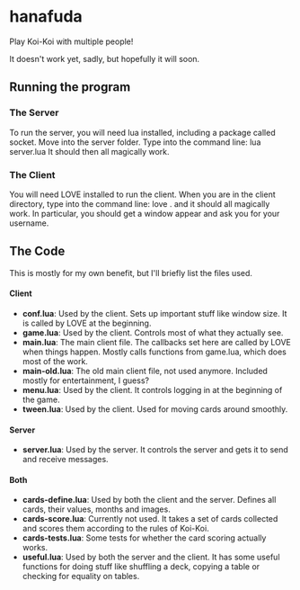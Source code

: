 # hanafuda
Play Koi-Koi with multiple people!

It doesn't work yet, sadly, but hopefully it will soon.

## Running the program

### The Server

To run the server, you will need lua installed, including a package called socket. Move into the server folder. Type into the command line: lua server.lua
It should then all magically work.

### The Client

You will need LOVE installed to run the client.
When you are in the client directory, type into the command line: love . and it should all magically work. In particular, you should get a window appear and ask you for your username.

## The Code

This is mostly for my own benefit, but I'll briefly list the files used.

#### Client
* **conf.lua**: Used by the client. Sets up important stuff like window size. It is called by LOVE at the beginning.
* **game.lua**: Used by the client. Controls most of what they actually see.
* **main.lua**: The main client file. The callbacks set here are called by LOVE when things happen. Mostly calls functions from game.lua, which does most of the work.
* **main-old.lua**: The old main client file, not used anymore. Included mostly for entertainment, I guess?
* **menu.lua**: Used by the client. It controls logging in at the beginning of the game.
* **tween.lua**: Used by the client. Used for moving cards around smoothly.

#### Server
* **server.lua**: Used by the server. It controls the server and gets it to send and receive messages.

#### Both
* **cards-define.lua**: Used by both the client and the server. Defines all cards, their values, months and images.
* **cards-score.lua**: Currently not used. It takes a set of cards collected and scores them according to the rules of Koi-Koi.
* **cards-tests.lua**: Some tests for whether the card scoring actually works.
* **useful.lua**: Used by both the server and the client. It has some useful functions for doing stuff like shuffling a deck, copying a table or checking for equality on tables.
